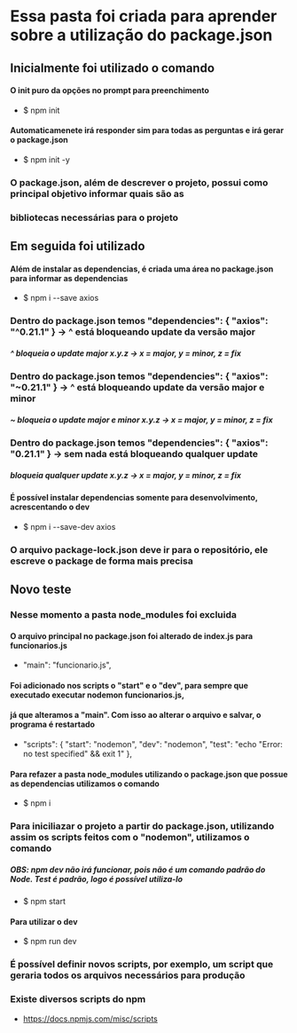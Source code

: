 # Essa pasta foi criada para aprender sobre a utilização do package.json

## Inicialmente foi utilizado o comando

#### O init puro da opções no prompt para preenchimento
- $ npm init

#### Automaticamenete irá responder sim para todas as perguntas e irá gerar o package.json
- $ npm init -y

### O package.json, além de descrever o projeto, possui como principal objetivo informar quais são as
### bibliotecas necessárias para o projeto

## Em seguida foi utilizado

#### Além de instalar as dependencias, é criada uma área no package.json para informar as dependencias 
- $ npm i --save axios

### Dentro do package.json temos "dependencies": { "axios": "^0.21.1" } -> ^ está bloqueando update da versão major
##### ^ bloqueia o update major  x.y.z -> x = major, y = minor, z = fix

### Dentro do package.json temos "dependencies": { "axios": "~0.21.1" } -> ^ está bloqueando update da versão major e minor
##### ~ bloqueia o update major e minor x.y.z -> x = major, y = minor, z = fix

### Dentro do package.json temos "dependencies": { "axios": "0.21.1" } -> sem nada está bloqueando qualquer update
##### bloqueia qualquer update x.y.z -> x = major, y = minor, z = fix

#### É possível instalar dependencias somente para desenvolvimento, acrescentando o dev
- $ npm i --save-dev axios

### O arquivo package-lock.json deve ir para o repositório, ele escreve o package de forma mais precisa

## Novo teste

### Nesse momento a pasta node_modules foi excluida
#### O arquivo principal no package.json foi alterado de index.js para funcionarios.js
- "main": "funcionario.js",
#### Foi adicionado nos scripts o "start" e o "dev", para sempre que executado executar nodemon funcionarios.js,
#### já que alteramos a "main". Com isso ao alterar o arquivo e salvar, o programa é restartado
- "scripts": {
    "start": "nodemon",
    "dev": "nodemon",
    "test": "echo \"Error: no test specified\" && exit 1"
  },

#### Para refazer a pasta node_modules utilizando o package.json que possue as dependencias utilizamos o comando
- $ npm i

### Para iniciliazar o projeto a partir do package.json, utilizando assim os scripts feitos com o "nodemon", utilizamos o comando
##### OBS: npm dev não irá funcionar, pois não é um comando padrão do Node. Test é padrão, logo é possível utiliza-lo
- $ npm start

#### Para utilizar o dev
- $ npm run dev

### É possível definir novos scripts, por exemplo, um script que geraria todos os arquivos necessários para produção

### Existe diversos scripts do npm
- https://docs.npmjs.com/misc/scripts
